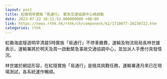 ```yaml
---
layout: post
title: 紅隧明早實施「易通行」　緊急交通協調中心將啟動
date: 2023-07-22 18:11:53.000000000 +08:00
link: https://news.rthk.hk/rthk/ch/component/k2/1710077-20230722.htm
categories: rthk
---
```


紅磡海底隧道明早清晨5時實施「易通行」不停車繳費，運輸及物流局局長林世雄表示，運輸署將於明天及周一啟動緊急事故交通協調中心，並加派人手應付突發情況。

林世雄於網誌形容，在紅隧實施「易通行」是極具挑戰任務，運輸署連月來已在現場測試，各系統運作暢順。
